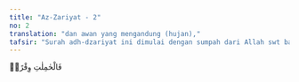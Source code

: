 ```yaml
---
title: "Az-Zariyat - 2"
no: 2
translation: "dan awan yang mengandung (hujan),"
tafsir: "Surah adh-dzariyat ini dimulai dengan sumpah dari Allah swt bahwa semua yang diancamkan itu pasti akan berlaku dan bahwa balasan terhadap segala amal pasti akan terbukti. Dalam surah yang sebelumnya, dikisahkan kebinasaan beberapa umat yang terdahulu secara umum dan dalam Surah adh-dzariyat ini diberikan perinciannya. Surah-surah yang pada permulaannya ada sumpah dengan hurufhuruf hijaiah (fawatihus-suwar) biasanya dimaksudkan untuk memperkuat salah satu dari tiga unsur yaitu ketauhidan, kerasulan dan kebangkitan. Dalam surah-surah yang dimaksudkan untuk memperkuat ketauhidan, biasanya digunakan sumpah dengan benda-benda yang tidak bergerak, dan untuk memperkuat keimanan tentang hari kebangkitan digunakan sumpah dengan benda-benda yang bergerak karena kebangkitan itu mengandung pengumpulan dan pemisahan yang lebih pantas dikaitkan dengan benda-benda yang bergerak. Orang Arab sangat takut akan sumpah palsu karena akibat yang sangat buruk dan terkutuk. Oleh karena itu, setiap sumpah yang serius oleh mereka sangat diperhatikan, terlebih jika yang bersumpah itu adalah Allah swt. Dalam ayat-ayat ini Allah bersumpah, \"Demi angin kencang yang menerbangkan debu dengan tiupannya yang sangat kuat dan dahsyat. Dan dengan awan yang gumpalannya mengandung banyak air hujan. Dan kapal-kapal yang berlayar hilir-mudik di lautan dengan mudah. Dan dengan para malaikat yang membagi-bagi segala urusan yang dipikulkan kepada mereka seperti mengatur perjalanan planet dan bintang-bintang, soal menurunkan air hujan, membagi rezeki, dan sebagainya.\" Ayat di atas mengajak kita untuk berpikir tentang angin. Angin adalah massa udara yang bergerak dari tempat yang bertekanan tinggi ke arah yang bertekanan lebih rendah. Penyebab adanya perbedaan tekanan ini adalah perbedaan suhu. Pada keadaan volume yang tetap, kenaikan suhu udara akan menaikkan tekanannya. Tetapi pada kenyataannya di alam kenaikan suhu udara pada suatu tempat akan menyebabkan pemuaian volume udara dan pengaliran udara ke atas, sehingga kerapatan udara di tempat itu akan berkurang dan akan diisi oleh massa udara dari tempat lain yang lebih dingin. Jadi pada dasarnya pergerakan udara ini dikendalikan oleh energi yang ditimbulkan oleh perbedaan suhu di tempat-tempat berlainan di permukaan bumi. Dengan pergerakannya, angin juga berperan sebagai radiator penyeimbang suhu udara. Tanpa adanya angin suhu di daerah gurun akan jauh lebih panas daripada yang didapati sekarang, demikian pula di daerah dingin akan sangat membekukan. Energi pergerakan angin yang memadai dapat memberikan banyak manfaat kepada manusia, seperti untuk pelayaran, memutar kincir untuk pembangkit energi. Di luar kendali manusia angin berperan penting dalam penyerbukan bunga-bunga menjadi buah dan menerbangkan biji-bijian serta spora untuk penyebaran tumbuhan. Fenomena lain yang terjadi adalah terciptanya gelombang di lautan. Pergerakan udara dapat pula terjadi dengan energi yang demikian besar sehingga menimbulkan bencana dan kerugian misalnya dalam bentuk badai dan topan. Dengan angin Allah bersumpah pada ayat berikutnya (adh-dzariyat/51 ayat 4): Dan yang membagi-bagi urusan. Dengan adanya angin, demikian banyak peristiwa-peristiwa yang terjadi yang diakibatkan hembusannya."
---
```


فَالْحٰمِلٰتِ وِقْرًاۙ
